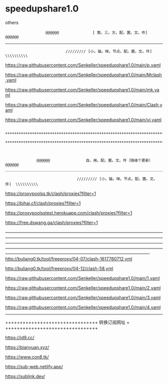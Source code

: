 # speedupshare1.0
others

                      @@@@@@               [ 第。三。方。配。置。文。件]                                         @@@@@@

_________________________________________________________________________________________________________________________________________________________________________________
                               ///////// [小。猫。咪。节点。配。置。文。件]  \\\\\\\\\\
https://raw.githubusercontent.com/Senkeller/speedupshare1.0/main/p.yaml

https://raw.githubusercontent.com/Senkeller/speedupshare1.0/main/Mclash.yaml

https://raw.githubusercontent.com/Senkeller/speedupshare1.0/main/mk.yaml

https://raw.githubusercontent.com/Senkeller/speedupshare1.0/main/Clash.yaml

https://raw.githubusercontent.com/Senkeller/speedupshare1.0/main/vj.yaml

        ++++++++++++++++++++++++++++++++++++++++++++++++++++++++++++++++++++++++
        ++++++++++++++++++++++++++++++++++++++++++++++++++++++++++++++++++++++++
        
    
  
                  @@@@@@                自。用。配。置。文。件（随缘个更新）                                 @@@@@@                      _________________________________________________________________________________________________________________________________________________________________________________

                                    ///////// [小。猫。咪。节点。配。置。文。件]  \\\\\\\\\\


https://proxypoolss.tk/clash/proxies?filter=1

https://bihai.cf/clash/proxies?filter=1

https://proxypoolsstest.herokuapp.com/clash/proxies?filter=1

https://free.dswang.ga/clash/proxies?filter=1


—————————————————————————————————————————————————————————————————————————————————————————————————————————————————————————————————————————————————————————————————————————————————
http://buliang0.tk/tool/freeproxy/04-07/clash-1617760712.yml


http://buliang0.tk/tool/freeproxy/04-12/clash-58.yml

https://raw.githubusercontent.com/Senkeller/speedupshare1.0/main/1.yaml

https://raw.githubusercontent.com/Senkeller/speedupshare1.0/main/2.yaml

https://raw.githubusercontent.com/Senkeller/speedupshare1.0/main/3.yaml

https://raw.githubusercontent.com/Senkeller/speedupshare1.0/main/4.yaml




_________________________________________________________________________________________________________________________________________________________________________________
++++++++++++++++++++++++++++++++
转换订阅网址                    +
++++++++++++++++++++++++++++++++

https://id9.cc/

https://bianyuan.xyz/

https://www.con8.tk/

https://sub-web.netlify.app/

https://sublink.dev/

